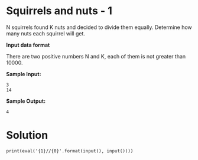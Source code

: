 # Squirrels and nuts - 1

N squirrels found K nuts and decided to divide them equally. Determine how many nuts each squirrel will get.

**Input data format**

There are two positive numbers N and K, each of them is not greater than 10000.

**Sample Input:**
```
3
14
```
**Sample Output:**
```
4
```
# Solution
```
print(eval('{1}//{0}'.format(input(), input())))
```